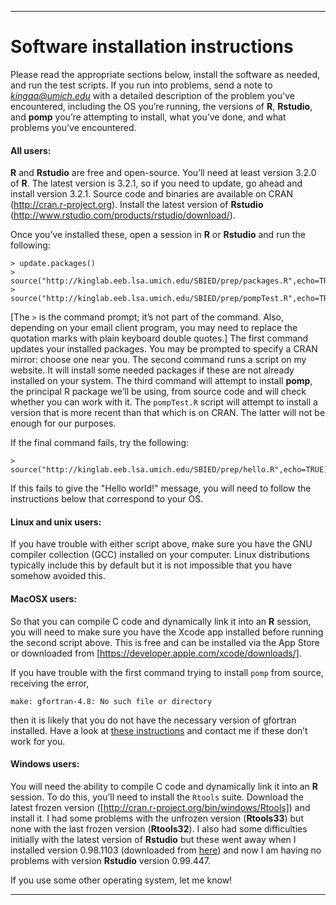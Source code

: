 ------------------------------

# Software installation instructions

Please read the appropriate sections below, install the software as needed, and run the test scripts.  If you run into problems, send a note to *kingaa@umich.edu* with a detailed description of the problem you've encountered, including the OS you’re running, the versions of **R**, **Rstudio**, and **pomp** you’re attempting to install, what you’ve done, and what problems you’ve encountered.

#### All users:

**R** and **Rstudio** are free and open-source.  You’ll need at least version 3.2.0 of **R**.  The latest version is 3.2.1, so if you need to update, go ahead and install version 3.2.1.  Source code and binaries are available on CRAN (http://cran.r-project.org).  Install the latest version of **Rstudio** (http://www.rstudio.com/products/rstudio/download/).  

Once you’ve installed these, open a session in **R** or **Rstudio** and run the following:

```
> update.packages()
> source("http://kinglab.eeb.lsa.umich.edu/SBIED/prep/packages.R",echo=TRUE)
> source("http://kinglab.eeb.lsa.umich.edu/SBIED/prep/pompTest.R",echo=TRUE)
```

[The `>` is the command prompt; it’s not part of the command.  Also, depending on your email client program, you may need to replace the quotation marks with plain keyboard double quotes.]  The first command updates your installed packages.  You may be prompted to specify a CRAN mirror: choose one near you.  The second command runs a script on my website.  It will install some needed packages if these are not already installed on your system.  The third command will attempt to install **pomp**, the principal R package we’ll be using, from source code and will check whether you can work with it.  The `pompTest.R` script will attempt to install a version that is more recent than that which is on CRAN.  The latter will not be enough for our purposes.

If the final command fails, try the following:
```
> source("http://kinglab.eeb.lsa.umich.edu/SBIED/prep/hello.R",echo=TRUE)
```
If this fails to give the "Hello world!" message, you will need to follow the instructions below that correspond to your OS.

#### Linux and unix users:

If you have trouble with either script above, make sure you have the GNU compiler collection (GCC) installed on your computer.  Linux distributions typically include this by default but it is not impossible that you have somehow avoided this.

#### MacOSX users:

So that you can compile C code and dynamically link it into an **R** session, you will need to make sure you have the Xcode app installed before running the second script above.  This is free and can be installed via the App Store or downloaded from [https://developer.apple.com/xcode/downloads/].

If you have trouble with the first command trying to install `pomp` from source, receiving the error,

```
make: gfortran-4.8: No such file or directory
```

then it is likely that you do not have the necessary version of gfortran installed.  Have a look at [these instructions](./scripts/mac-fortran.html) and contact me if these don’t work for you.

#### Windows users:

You will need the ability to compile C code and dynamically link it into an **R** session.  To do this, you’ll need to install the `Rtools` suite.  Download the latest frozen version ([http://cran.r-project.org/bin/windows/Rtools]) and install it.  I had some problems with the unfrozen version (**Rtools33**) but none with the last frozen version (**Rtools32**).  I also had some difficulties initially with the latest version of **Rstudio** but these went away when I installed version 0.98.1103 (downloaded from [here](https://support.rstudio.com/hc/en-us/articles/206569407-Older-Versions-of-RStudio-Desktop)) and now I am having no problems with version **Rstudio** version 0.99.447.

If you use some other operating system, let me know!

------------------------------

